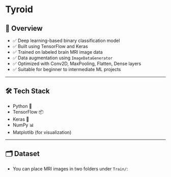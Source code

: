 # Tyroid

## 📌 Overview

- ✅ Deep learning-based binary classification model  
- ✅ Built using TensorFlow and Keras  
- ✅ Trained on labeled brain MRI image data  
- ✅ Data augmentation using `ImageDataGenerator`  
- ✅ Optimized with Conv2D, MaxPooling, Flatten, Dense layers  
- ✅ Suitable for beginner to intermediate ML projects

---

## 🛠️ Tech Stack

- Python 🐍  
- TensorFlow 📦  
- Keras 🧠  
- NumPy 📊  
- Matplotlib (for visualization)

---

## 🗂️ Dataset

- You can place MRI images in two folders under `Train/`:
